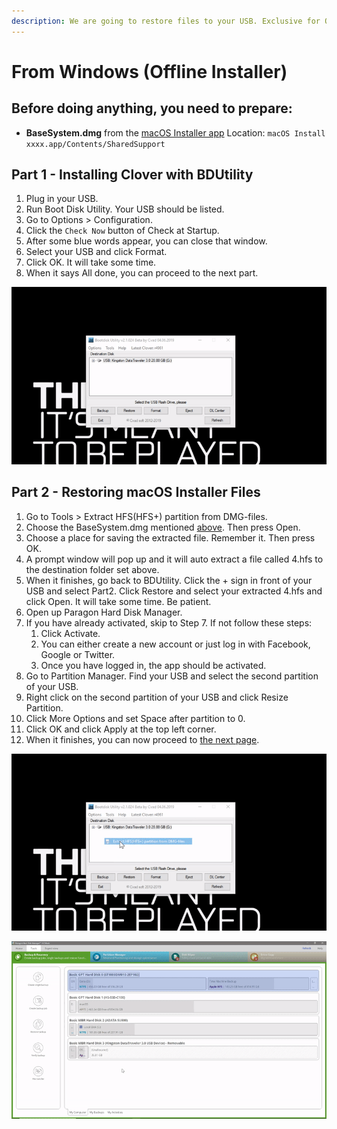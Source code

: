 ```yaml
---
description: We are going to restore files to your USB. Exclusive for Offline Installer.
---
```


# From Windows \(Offline Installer\)

## Before doing anything, you need to prepare:

* **BaseSystem.dmg** from the [macOS Installer app](../../get-started/prerequisites/#things-need-to-get-if-you-are-making-the-installer-in-windows) Location: `macOS Install xxxx.app/Contents/SharedSupport`

## Part 1 - Installing Clover with BDUtility

1. Plug in your USB.
2. Run Boot Disk Utility. Your USB should be listed.
3. Go to Options &gt; Configuration.
4. Click the `Check Now` button of Check at Startup.
5. After some blue words appear, you can close that window.
6. Select your USB and click Format.
7. Click OK. It will take some time.
8. When it says All done, you can proceed to the next part.

![Installing Clover](../../../.gitbook/assets/ezgif-4-b59bb851e67a.gif)

## Part 2 - Restoring macOS Installer Files

1. Go to Tools &gt; Extract HFS\(HFS+\) partition from DMG-files.
2. Choose the BaseSystem.dmg mentioned [above](./#before-doing-anything-you-need-to-prepare). Then press Open.
3. Choose a place for saving the extracted file. Remember it. Then press OK.
4. A prompt window will pop up and it will auto extract a file called 4.hfs to the destination folder set above.
5. When it finishes, go back to BDUtility. Click the + sign in front of your USB and select Part2. Click Restore and select your extracted 4.hfs and click Open. It will take some time. Be patient.
6. Open up Paragon Hard Disk Manager.
7. If you have already activated, skip to Step 7. If not follow these steps:
   1. Click Activate.
   2. You can either create a new account or just log in with Facebook, Google or Twitter.
   3. Once you have logged in, the app should be activated.
8. Go to Partition Manager. Find your USB and select the second partition of your USB.
9. Right click on the second partition of your USB and click Resize Partition.
10. Click More Options and set Space after partition to 0.
11. Click OK and click Apply at the top left corner.
12. When it finishes, you can now proceed to [the next page](convert-the-installer-to-offline.md).

![Steps 1 - 5 \(Restoring installer files\)](../../../.gitbook/assets/ezgif-4-c3057da32721.gif)

![Steps 8 - 11 \(Resizing volume\)](../../../.gitbook/assets/ezgif-4-3f1d85748df0.gif)

